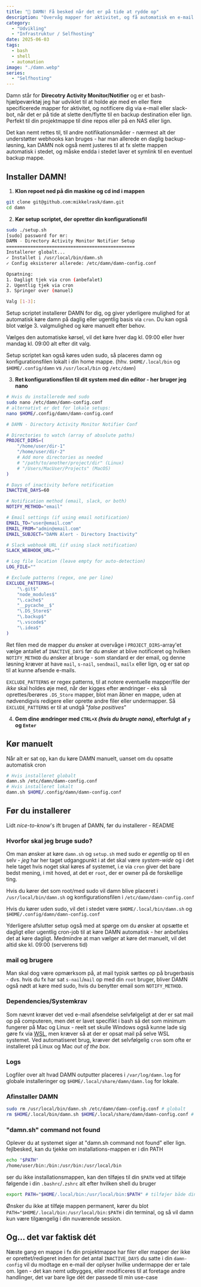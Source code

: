 ```yaml
---
title: "🧹 DAMN! Få besked når det er på tide at rydde op"
description: "Overvåg mapper for aktivitet, og få automatisk en e-mail når det er på tide at backe up, og evt. slette indholdet."
category:
  - "Udvikling" 
  - "Infrastruktur / Selfhosting"
date: 2025-06-03
tags:
  - bash
  - shell
  - automation
image: "./damn.webp"
series:
  - "Selfhosting"
---
```


Damn står for **Direcotry Activity Monitor/Notifier** og er et bash-hjælpeværktøj jeg har udviklet til at holde øje med en eller flere specificerede mapper for aktivitet, og notificere dig via e-mail eller slack-bot, når det er på tide at slette den/flytte til en backup destination eller lign. Perfekt til din projektmappe til dine repos eller på en NAS eller lign.

Det kan nemt rettes til, til andre notifikationsmåder - nærmest alt der understøtter webhooks kan bruges - har man allerede en daglig backup-løsning, kan DAMN nok også nemt justeres til at fx slette mappen automatisk i stedet, og måske endda i stedet laver et symlink til en eventuel backup mappe.

## Installer DAMN!

1. **Klon repoet ned på din maskine og cd ind i mappen**

```sh
git clone git@github.com:mikkelrask/damn.git
cd damn
```

2. **Kør setup scriptet, der opretter din konfigurationsfil**

```sh
sudo ./setup.sh
[sudo] password for mr:
DAMN - Directory Activity Monitor Notifier Setup
================================================
Installerer globalt...
✓ Installet i /usr/local/bin/damn.sh
✓ Config eksisterer allerede: /etc/damn/damn-config.conf

Opsætning:
1. Dagligt tjek via cron (anbefalet)
2. Ugentlig tjek via cron
3. Springer over (manuel)

Valg [1-3]:
```

Setup scriptet installerer DAMN for dig, og giver yderligere mulighed for at automatisk køre damn på daglig eller ugentlig basis via `cron`. Du kan også blot vælge 3. valgmulighed og køre manuelt efter behov.

Vælges den automatiske kørsel, vil det køre hver dag kl. 09:00 eller hver mandag kl. 09:00 alt efter dit valg.

Setup scriptet kan også køres uden sudo, så placeres damn og konfigurationsfilen lokalt i din home mappe. (hhv. `$HOME/.local/bin` og `$HOME/.config/damn` vs `/usr/local/bin` og `/etc/damn`)

3. **Ret konfigurationsfilen til dit system med din editor - her bruger jeg nano**

```sh
# Hvis du installerede med sudo
sudo nano /etc/damn/damn-config.conf
# alternativt er det for lokale setups:
nano $HOME/.config/damn/damn-config.conf
```

```sh
# DAMN - Directory Activity Monitor Notifier Conf

# Directories to watch (array of absolute paths)
PROJECT_DIRS=(
    "/home/user/dir-1"
    "/home/user/dir-2"
    # Add more directories as needed
    # "/path/to/another/project/dir" (Linux)
    # "/Users/MacUser/Projects" (MacOS)
)

# Days of inactivity before notification
INACTIVE_DAYS=60

# Notification method (email, slack, or both)
NOTIFY_METHOD="email"

# Email settings (if using email notification)
EMAIL_TO="user@email.com"
EMAIL_FROM="admin@email.com"
EMAIL_SUBJECT="DAMN Alert - Directory Inactivity"

# Slack webhook URL (if using slack notification)
SLACK_WEBHOOK_URL=""

# Log file location (leave empty for auto-detection)
LOG_FILE=""

# Exclude patterns (regex, one per line)
EXCLUDE_PATTERNS=(
    "\.git$"
    "node_modules$"
    "\.cache$"
    "__pycache__$"
    "\.DS_Store$"
    "\.backup$"
    "\.vscode$"
    "\.idea$"
)
```

Ret filen med de mapper du ønsker at overvåge i `PROJECT_DIRS`-array'et vælge antallet af `INACTIVE_DAYS` før du ønsker at blive notificeret og hvilken `NOTIFY_METHOD` du ønsker at bruge - som standard er der email, og denne løsning kræver at have `mail`, `s-nail`, `sendmail`, `mailx` eller lign, og er sat op til at kunne afsende e-mails.

`EXCLUDE_PATTERNS` er regex patterns, til at notere eventuelle mapper/file der _ikke_ skal holdes øje med, når der kigges efter ændringer - eks så oprettes/berøres `.DS_Store` mapper, blot man åbner en mappe, uden at nødvendigvis redigere eller oprette andre filer eller undermapper. Så `EXCLUDE_PATTERNS` er til at undgå "_false positives_"

4. **Gem dine ændringer med `CTRL+X` _(hvis du brugte nano)_, efterfulgt af `y` og `Enter`**

## Kør manuelt

Når alt er sat op, kan du køre DAMN manuelt, uanset om du opsatte automatisk cron

```sh
# Hvis installeret globalt
damn.sh /etc/damn/damn-config.conf
# Hvis installeret lokalt
damn.sh $HOME/.config/damn/damn-config.conf
```

## Før du installerer

Lidt _nice-to-know_'s ift brugen af DAMN, før du installerer - README

### Hvorfor skal jeg bruge sudo?

Om man ønsker at køre `damn.sh` og `setup.sh` med sudo er _egentlig_ op til en selv - _jeg_ har her taget udgangpunkt i at det skal være _system-wide_ og i det hele taget hvis noget skal køres af systemet, i.e via `cron` giver det bare bedst mening, i mit hoved, at det er `root`, der er owner på de forskellige ting.

Hvis du kører det som root/med sudo vil damn blive placeret i `/usr/local/bin/damn.sh` og konfigurationsfilen i `/etc/damn/damn-config.conf`

Hvis du kører uden sudo, vil det i stedet være `$HOME/.local/bin/damn.sh` og `$HOME/.config/damn/damn-config.conf`

Yderligere afslutter setup også med at spørge om du ønsker at opsætte et dagligt eller ugentlig cron-job til at køre DAMN automatisk - her anbefales det at køre dagligt. Medmindre at man vælger at køre det manuelt, vil det altid ske kl. 09:00 (serverens tid)

### mail og brugere

Man skal dog være opmærksom på, at mail typisk sættes op på brugerbasis - dvs. hvis du fx har sat `s-nail`/`mail` op med din `root` bruger, bliver DAMN også nødt at køre med sudo, hvis du benytter email som `NOTIFY_METHOD`.

### Dependencies/Systemkrav

Som nævnt kræver det ved e-mail afsendelse selvfølgeligt at der er sat mail op på computeren, men det er lavet specifikt i bash så det som minimum fungerer på Mac og Linux - reelt set skulle Windows også kunne lade sig gøre fx via [WSL](https://learn.microsoft.com/en-us/windows/wsl/install), men kræver så at der er opsat mail på selve WSL systemet. Ved automatiseret brug, kræver det selvfølgelig `cron` som ofte er installeret på Linux og Mac _out of the box_.

### Logs

Logfiler over alt hvad DAMN outputter placeres i `/var/log/damn.log` for globale installeringer og `$HOME/.local/share/damn/damn.log` for lokale.

### Afinstaller DAMN

```sh
sudo rm /usr/local/bin/damn.sh /etc/damn/damn-config.conf # globalt
rm $HOME/.local/bin/damn.sh $HOME/.local/share/damn/damn-config.conf # lokalt
```

### "damn.sh" command not found

Oplever du at systemet siger at "damn.sh command not found" eller lign. fejlbesked, kan du tjekke om installations-mappen er i din PATH

```sh
echo "$PATH"
/home/user/bin:/bin:/usr/bin:/usr/local/bin
```

ser du ikke installationsmappen, kan den tilføjes til din `$PATH` ved at tilføje følgende i din `.bashrc`/`.zshrc` alt efter hvilken shell du bruger

```sh
export PATH="$HOME/.local/bin:/usr/local/bin:$PATH" # tilføjer både din .local/bin mappe og /usr/local/bin
```

Ønsker du ikke at tilføje mappen permanent, kører du blot `PATH="$HOME/.local/bin:/usr/local/bin:$PATH` i din terminal, og så vil damn kun være tilgængelig i din nuværende session.

## Og... det var faktisk dét

Næste gang en mappe i fx din projektmappe har filer eller mapper der ikke er oprettet/redigeret inden for det antal `INACTIVE_DAYS` du satte i din `damn-config` vil du modtage en e-mail der oplyser hvilke undermappe der er tale om. Igen - det kan nemt udbygges, eller modificeres til at foretage andre handlinger, det var bare lige dét der passede til min use-case
